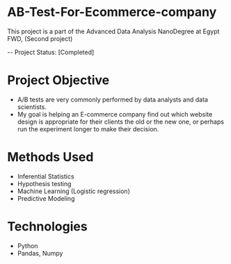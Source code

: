 # AB-Test-For-Ecommerce-company
This project is a part of the Advanced Data Analysis NanoDegree at Egypt FWD, (Second project)

-- Project Status: [Completed]
# Project Objective
- A/B tests are very commonly performed by data analysts and data scientists.
- My goal is helping an E-commerce company find out which website design is appropriate for their clients the old or the new one, or perhaps run the experiment longer to make their decision.

# Methods Used
- Inferential Statistics
- Hypothesis testing
- Machine Learning (Logistic regression)
- Predictive Modeling
# Technologies
- Python
- Pandas, Numpy
